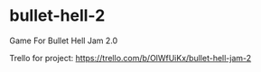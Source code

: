 # bullet-hell-2
Game For Bullet Hell Jam 2.0

Trello for project: https://trello.com/b/OlWfUiKx/bullet-hell-jam-2
